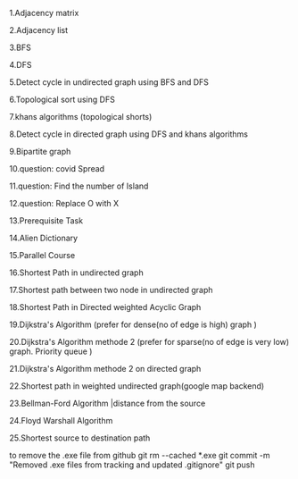 1.Adjacency matrix 

2.Adjacency list

3.BFS 

4.DFS

5.Detect cycle in undirected graph using BFS and DFS

6.Topological sort using DFS

7.khans algorithms (topological shorts)

8.Detect cycle in directed graph using DFS and khans algorithms

9.Bipartite graph

10.question: covid Spread 

11.question: Find the number of Island

12.question: Replace O with X

13.Prerequisite Task

14.Alien Dictionary

15.Parallel Course

16.Shortest Path in undirected graph

17.Shortest path between two node in undirected graph 

18.Shortest Path in Directed weighted Acyclic Graph

19.Dijkstra's Algorithm (prefer for dense(no of edge is high) graph )

20.Dijkstra's Algorithm methode 2 (prefer for sparse(no of edge is very low) graph. Priority queue )

21.Dijkstra's Algorithm methode 2 on directed graph

22.Shortest path in weighted undirected graph(google map backend)

23.Bellman-Ford Algorithm |distance from the source

24.Floyd Warshall Algorithm

25.Shortest source to destination path


to remove the .exe file from github
git rm --cached *.exe
git commit -m "Removed .exe files from tracking and updated .gitignore"
git push
